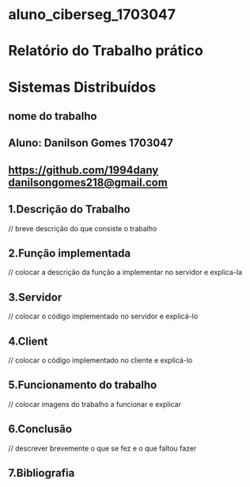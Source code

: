 # aluno_ciberseg_1703047

# Relatório do Trabalho prático

# Sistemas Distribuídos

## nome do trabalho

## Aluno: Danilson Gomes 1703047 

## https://github.com/1994dany danilsongomes218@gmail.com

## 1.Descrição do Trabalho
// breve descrição do que consiste o trabalho

## 2.Função implementada	
  // colocar a descrição da função a implementar no servidor e explica-la 

## 3.Servidor	
// colocar o código implementado no servidor e explicá-lo

## 4.Client	
// colocar o código implementado no cliente e explicá-lo

## 5.Funcionamento do trabalho	
// colocar imagens do trabalho a funcionar e explicar
## 6.Conclusão
// descrever brevemente o que se fez e o que faltou fazer

## 7.Bibliografia
